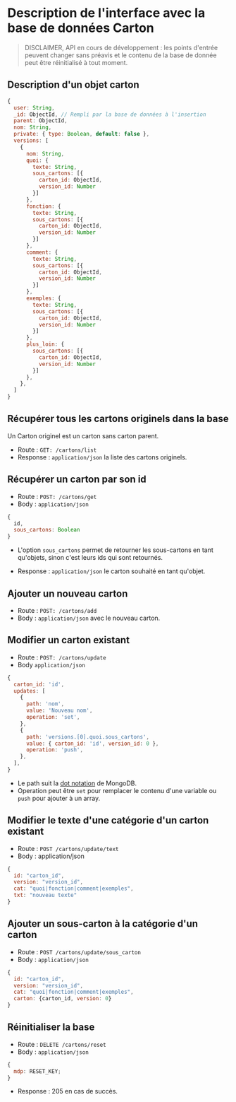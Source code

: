 # Description de l'interface avec la base de données Carton

> DISCLAIMER, API en cours de développement : les points d'entrée peuvent changer sans préavis et le contenu de la base de donnée peut être réinitialisé à tout moment.

## Description d'un objet carton

```javascript
{
  user: String,
  _id: ObjectId, // Rempli par la base de données à l'insertion
  parent: ObjectId,
  nom: String,
  private: { type: Boolean, default: false },
  versions: [
    {
      nom: String,
      quoi: {
        texte: String,
        sous_cartons: [{
          carton_id: ObjectId,
          version_id: Number
        }]
      },
      fonction: {
        texte: String,
        sous_cartons: [{
          carton_id: ObjectId,
          version_id: Number
        }]
      },
      comment: {
        texte: String,
        sous_cartons: [{
          carton_id: ObjectId,
          version_id: Number
        }]
      },
      exemples: {
        texte: String,
        sous_cartons: [{
          carton_id: ObjectId,
          version_id: Number
        }]
      },
      plus_loin: {
        sous_cartons: [{
          carton_id: ObjectId,
          version_id: Number
        }]
      },
    },
  ]
}
```

## Récupérer tous les cartons originels dans la base

Un Carton originel est un carton sans carton parent.

- Route : `GET: /cartons/list`
- Response : `application/json` la liste des cartons originels.

## Récupérer un carton par son id

- Route : `POST: /cartons/get`
- Body : `application/json`

```javascript
{
  id,
  sous_cartons: Boolean
}
```

- L'option `sous_cartons` permet de retourner les sous-cartons en tant qu'objets, sinon c'est leurs ids qui sont retournés.

- Response : `application/json` le carton souhaité en tant qu'objet.

## Ajouter un nouveau carton

- Route : `POST: /cartons/add`
- Body : `application/json` avec le nouveau carton.

## Modifier un carton existant

- Route : `POST: /cartons/update`
- Body `application/json`

```javascript
{
  carton_id: 'id',
  updates: [
    {
      path: 'nom',
      value: 'Nouveau nom',
      operation: 'set',
    },
    {
      path: 'versions.[0].quoi.sous_cartons',
      value: { carton_id: 'id', version_id: 0 },
      operation: 'push',
    },
  ],
}
```

- Le path suit la [dot notation](https://docs.mongodb.com/manual/core/document/#document-dot-notation) de MongoDB.
- Operation peut être `set` pour remplacer le contenu d'une variable ou `push` pour ajouter à un array.

## Modifier le texte d'une catégorie d'un carton existant

- Route : `POST /cartons/update/text`
- Body : application/json

```javascript
{
  id: "carton_id",
  version: "version_id",
  cat: "quoi|fonction|comment|exemples",
  txt: "nouveau texte"
}
```

## Ajouter un sous-carton à la catégorie d'un carton

- Route : `POST /cartons/update/sous_carton`
- Body : `application/json`

```javascript
{
  id: "carton_id",
  version: "version_id",
  cat: "quoi|fonction|comment|exemples",
  carton: {carton_id, version: 0}
}
```

## Réinitialiser la base

- Route : `DELETE /cartons/reset`
- Body : `application/json`

```javascript
{
  mdp: RESET_KEY;
}
```

- Response : 205 en cas de succès.
